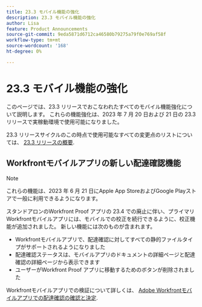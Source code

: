 ```yaml
---
title: 23.3 モバイル機能の強化
description: 23.3 モバイル機能の強化
author: Lisa
feature: Product Announcements
source-git-commit: 9eda5871d6712ca46580b79275a79f0e769af58f
workflow-type: tm+mt
source-wordcount: '168'
ht-degree: 0%

---
```


# 23.3 モバイル機能の強化

このページでは、23.3 リリースでおこなわれたすべてのモバイル機能強化について説明します。 これらの機能強化は、2023 年 7 月 20 日および 21 日の 23.3 リリースで実稼動環境で使用可能になりました。

23.3 リリースサイクルのこの時点で使用可能なすべての変更点のリストについては、 [23.3 リリースの概要](/help/quicksilver/product-announcements/product-releases/23.3-release-activity/23-3-release-overview.md).

## Workfrontモバイルアプリの新しい配達確認機能

>[!NOTE]
>
>これらの機能は、2023 年 6 月 21 日にApple App StoreおよびGoogle Playストアで一般に利用できるようになります。

スタンドアロンのWorkfront Proof アプリの 23.4 での廃止に伴い、プライマリWorkfrontモバイルアプリには、モバイルでの校正を続行できるように、校正機能が追加されました。 新しい機能には次のものが含まれます。

* Workfrontモバイルアプリで、配達確認に対してすべての静的ファイルタイプがサポートされるようになりました
* 配達確認ステータスは、モバイルアプリのドキュメントの詳細ページと配達確認の詳細ページから表示できます
* ユーザーがWorkfront Proof アプリに移動するためのボタンが削除されました

Workfrontモバイルアプリでの検証について詳しくは、 [Adobe Workfrontモバイルアプリでの配達確認の確認と決定](/help/quicksilver/workfront-basics/mobile-apps/using-the-workfront-mobile-app/work-with-proofs-in-mobile-app.md).
